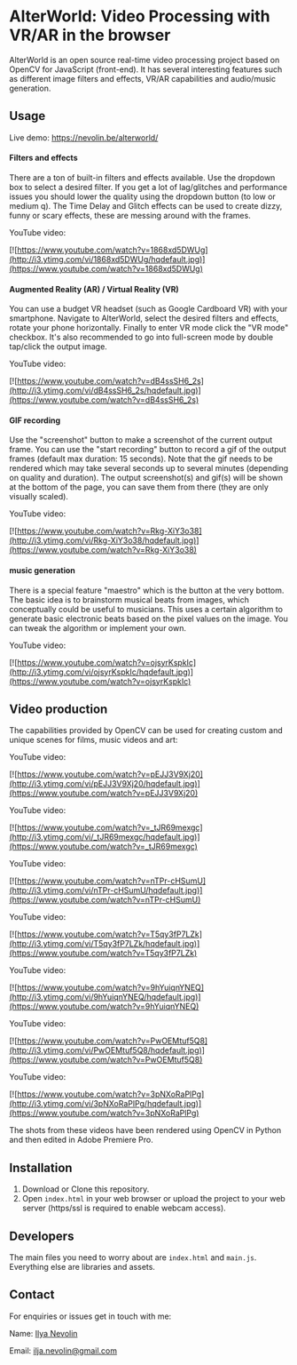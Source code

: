 # AlterWorld: Video Processing with VR/AR in the browser

AlterWorld is an open source real-time video processing project based on OpenCV for JavaScript (front-end). It has several interesting features such as different image filters and effects, VR/AR capabilities and audio/music generation.

## Usage
Live demo: https://nevolin.be/alterworld/

#### Filters and effects
There are a ton of built-in filters and effects available. Use the dropdown box to select a desired filter. If you get a lot of lag/glitches and performance issues you should lower the quality using the dropdown button (to low or medium q). The Time Delay and Glitch effects can be used to create dizzy, funny or scary effects, these are messing around with the frames.

YouTube video:

[![https://www.youtube.com/watch?v=1868xd5DWUg](http://i3.ytimg.com/vi/1868xd5DWUg/hqdefault.jpg)](https://www.youtube.com/watch?v=1868xd5DWUg)

#### Augmented Reality (AR) / Virtual Reality (VR)
You can use a budget VR headset (such as Google Cardboard VR) with your smartphone. Navigate to AlterWorld, select the desired filters and effects, rotate your phone horizontally. Finally to enter VR mode click the "VR mode" checkbox. It's also recommended to go into full-screen mode by double tap/click the output image.

YouTube video:

[![https://www.youtube.com/watch?v=dB4ssSH6_2s](http://i3.ytimg.com/vi/dB4ssSH6_2s/hqdefault.jpg)](https://www.youtube.com/watch?v=dB4ssSH6_2s)

#### GIF recording
Use the "screenshot" button to make a screenshot of the current output frame.
You can use the "start recording" button to record a gif of the output frames (default max duration: 15 seconds). Note that the gif needs to be rendered which may take several seconds up to several minutes (depending on quality and duration). The output screenshot(s) and gif(s) will be shown at the bottom of the page, you can save them from there (they are only visually scaled).

YouTube video:

[![https://www.youtube.com/watch?v=Rkg-XiY3o38](http://i3.ytimg.com/vi/Rkg-XiY3o38/hqdefault.jpg)](https://www.youtube.com/watch?v=Rkg-XiY3o38)

#### music generation
There is a special feature "maestro" which is the button at the very bottom. The basic idea is to brainstorm musical beats from images, which conceptually could be useful to musicians. This uses a certain algorithm to generate basic electronic beats based on the pixel values on the image. You can tweak the algorithm or implement your own. 

YouTube video:

[![https://www.youtube.com/watch?v=ojsyrKspkIc](http://i3.ytimg.com/vi/ojsyrKspkIc/hqdefault.jpg)](https://www.youtube.com/watch?v=ojsyrKspkIc)

## Video production
The capabilities provided by OpenCV can be used for creating custom and unique scenes for films, music videos and art:

YouTube video:

[![https://www.youtube.com/watch?v=pEJJ3V9Xj20](http://i3.ytimg.com/vi/pEJJ3V9Xj20/hqdefault.jpg)](https://www.youtube.com/watch?v=pEJJ3V9Xj20)

YouTube video:

[![https://www.youtube.com/watch?v=_tJR69mexgc](http://i3.ytimg.com/vi/_tJR69mexgc/hqdefault.jpg)](https://www.youtube.com/watch?v=_tJR69mexgc)

YouTube video:

[![https://www.youtube.com/watch?v=nTPr-cHSumU](http://i3.ytimg.com/vi/nTPr-cHSumU/hqdefault.jpg)](https://www.youtube.com/watch?v=nTPr-cHSumU)

YouTube video:

[![https://www.youtube.com/watch?v=T5qy3fP7LZk](http://i3.ytimg.com/vi/T5qy3fP7LZk/hqdefault.jpg)](https://www.youtube.com/watch?v=T5qy3fP7LZk)

YouTube video:

[![https://www.youtube.com/watch?v=9hYuiqnYNEQ](http://i3.ytimg.com/vi/9hYuiqnYNEQ/hqdefault.jpg)](https://www.youtube.com/watch?v=9hYuiqnYNEQ)

YouTube video:

[![https://www.youtube.com/watch?v=PwOEMtuf5Q8](http://i3.ytimg.com/vi/PwOEMtuf5Q8/hqdefault.jpg)](https://www.youtube.com/watch?v=PwOEMtuf5Q8)

YouTube video:

[![https://www.youtube.com/watch?v=3pNXoRaPlPg](http://i3.ytimg.com/vi/3pNXoRaPlPg/hqdefault.jpg)](https://www.youtube.com/watch?v=3pNXoRaPlPg)

The shots from these videos have been rendered using OpenCV in Python and then edited in Adobe Premiere Pro.

## Installation

1. Download or Clone this repository.
2. Open `index.html` in your web browser or upload the project to your web server (https/ssl is required to enable webcam access).

## Developers

The main files you need to worry about are `index.html` and `main.js`. Everything else are libraries and assets.

## Contact

For enquiries or issues get in touch with me:

Name: [Ilya Nevolin](https://www.linkedin.com/in/iljanevolin/)

Email: ilja.nevolin@gmail.com
